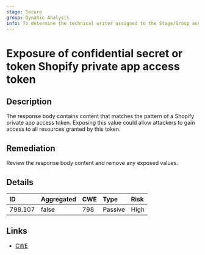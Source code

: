 ```yaml
---
stage: Secure
group: Dynamic Analysis
info: To determine the technical writer assigned to the Stage/Group associated with this page, see https://about.gitlab.com/handbook/product/ux/technical-writing/#assignments
---
```


# Exposure of confidential secret or token Shopify private app access token

## Description

The response body contains content that matches the pattern of a Shopify private app access token.
Exposing this value could allow attackers to gain access to all resources granted by this token.

## Remediation

Review the response body content and remove any exposed values.

## Details

| ID | Aggregated | CWE | Type | Risk |
|:---|:--------|:--------|:--------|:--------|
| 798.107 | false | 798 | Passive | High |

## Links

- [CWE](https://cwe.mitre.org/data/definitions/798.html)
